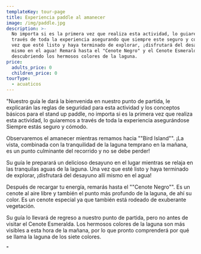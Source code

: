 ```yaml
---
templateKey: tour-page
title: Experiencia paddle al amanecer
image: /img/paddle.jpg
description: >-
  No importa si es la primera vez que realiza esta actividad, lo guiaremos a
  través de toda la experiencia asegurando que siempre este seguro y cómodo. Una
  vez que esté listo y haya terminado de explorar, ¡disfrutará del desayuno allí
  mismo en el agua! Remará hasta el "Cenote Negro" y el Cenote Esmeralda,
  descubriendo los hermosos colores de la laguna.
price:
  adults_price: 0
  children_price: 0
tourType:
  - acuaticos
---
```

"Nuestro guía le dará la bienvenida en nuestro punto de partida, le explicarán las reglas de seguridad para esta actividad y los conceptos básicos para el stand up paddle, no importa si es la primera vez que realiza esta actividad, lo guiaremos a través de toda la experiencia asegurándose Siempre estás seguro y cómodo.

Observaremos el amanecer mientras remamos hacia ""Bird Island"". ¡La vista, combinada con la tranquilidad de la laguna temprano en la mañana, es un punto culminante del recorrido y no se debe perder!

Su guía le preparará un delicioso desayuno en el lugar mientras se relaja en las tranquilas aguas de la laguna. Una vez que esté listo y haya terminado de explorar, ¡disfrutará del desayuno allí mismo en el agua!

Después de recargar tu energía, remarás hasta el ""Cenote Negro"". Es un cenote al aire libre y también el punto más profundo de la laguna, de ahí su color. Es un cenote especial ya que también está rodeado de exuberante vegetación.

Su guía lo llevará de regreso a nuestro punto de partida, pero no antes de visitar el Cenote Esmeralda. Los hermosos colores de la laguna son más visibles a esta hora de la mañana, por lo que pronto comprenderá por qué se llama la laguna de los siete colores.

 "